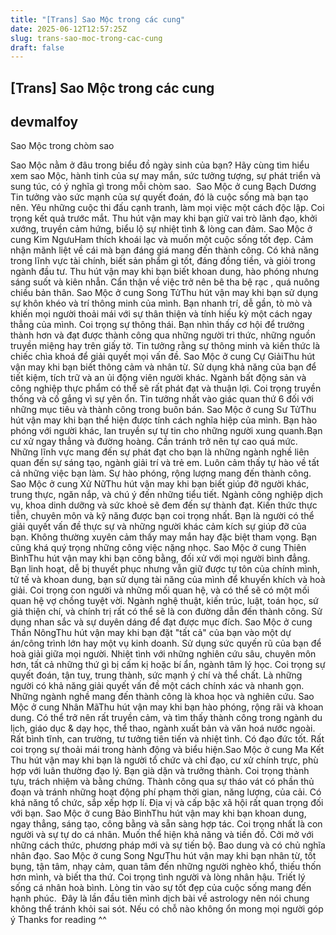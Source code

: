 ```yaml
---
title: "[Trans] Sao Mộc trong các cung"
date: 2025-06-12T12:57:25Z
slug: trans-sao-moc-trong-cac-cung
draft: false
---
```


## [Trans] Sao Mộc trong các cung

## devmalfoy

Sao Mộc trong chòm sao​ 
 
 
 
Sao Mộc nằm ở đâu trong biểu đồ ngày sinh của bạn? ​Hãy cùng tìm hiểu xem sao Mộc, hành tinh của sự may mắn, sức tưởng tượng, sự phát triển và sung túc, có ý nghĩa gì trong mỗi chòm sao. ​ 
Sao Mộc ở cung Bạch Dương​Tin tưởng vào sức mạnh của sự quyết đoán, đó là cuộc sống mà bạn tạo nên. Yêu những cuộc thi đấu cạnh tranh, làm mọi việc một cách độc lập. Coi trọng kết quả trước mắt. Thu hút vận may khi bạn giữ vai trò lãnh đạo, khởi xướng, truyền cảm hứng, biểu lộ sự nhiệt tình & lòng can đảm.​ 
Sao Mộc ở cung Kim Ngưu​Ham thích khoái lạc và muốn một cuộc sống tốt đẹp. Cảm nhận mãnh liệt về cái mà bạn đáng giá mang đến thành công. Có khả năng trong lĩnh vực tài chính, biết sản phẩm gì tốt, đáng đồng tiền, và giỏi trong ngành đầu tư. Thu hút vận may khi bạn biết khoan dung, hào phóng nhưng sáng suốt và kiên nhẫn. Cẩn thận về việc trở nên bê tha bệ rạc , quá nuông chiều bản thân.​ 
Sao Mộc ở cung Song Tử​Thu hút vận may khi bạn sử dụng sự khôn khéo và trí thông minh của mình. Bạn nhanh trí, dễ gần, tò mò và khiến mọi người thoải mái với sự thân thiện và tính hiếu kỳ một cách ngay thẳng của mình. Coi trọng sự thông thái. Bạn nhìn thấy cơ hội để trưởng thành hơn và đạt được thành công qua những người tri thức, những nguồn truyền miệng hay trên giấy tờ. Tin tưởng rằng sự thông minh và kiến thức là chiếc chìa khoá để giải quyết mọi vấn đề.​ 
Sao Mộc ở cung Cự Giải​Thu hút vận may khi bạn biết thông cảm và nhân từ. Sử dụng khả năng của bạn để tiết kiệm, tích trữ và an ủi động viên người khác. Ngành bất động sản và công nghiệp thực phẩm có thể sẽ rất phát đạt và thuận lợi. Coi trọng truyền thống và cố gắng vì sự yên ổn. Tin tưởng nhất vào giác quan thứ 6 đối với những mục tiêu và thành công trong buôn bán.​ 
Sao Mộc ở cung Sư Tử​Thu hút vận may khi bạn thể hiện được tính cách nghĩa hiệp của mình. Bạn hào phóng với người khác, lan truyền sự tự tin cho những người xung quanh.Bạn cư xử ngay thẳng và đường hoàng. Cần tránh trở nên tự cao quá mức. Những lĩnh vực mang đến sự phát đạt cho bạn là những ngành nghề liên quan đến sự sáng tạo, ngành giải trí và trẻ em. Luôn cảm thấy tự hào về tất cả những việc bạn làm. Sự hào phóng, rộng lượng mang đến thành công.​ 
Sao Mộc ở cung Xử Nữ​Thu hút vận may khi bạn biết giúp đỡ người khác, trung thực, ngăn nắp, và chú ý đến những tiểu tiết. Ngành công nghiệp dịch vụ, khoa dinh dưỡng và sức khoẻ sẽ đem đến sự thành đạt. Kiến thức thực tiễn, chuyên môn và kỹ năng được bạn coi trọng nhất. Bạn là người có thể giải quyết vấn đề thực sự và những người khác cảm kích sự giúp đỡ của bạn. Không thường xuyên cảm thấy may mắn hay đặc biệt tham vọng. Bạn cũng khá quý trọng những công việc nặng nhọc.​ 
Sao Mộc ở cung Thiên Bình​Thu hút vận may khi bạn công bằng, đối xử với mọi người bình đẳng. Bạn linh hoạt, dễ bị thuyết phục nhưng vẫn giữ được tự tôn của chính mình, tử tế và khoan dung, bạn sử dụng tài năng của mình để khuyến khích và hoà giải. Coi trọng con người và những mối quan hệ, và có thể sẽ có một mối quan hệ vợ chồng tuyệt vời. Ngành nghệ thuật, kiến trúc, luật, toán học, sứ giả thiện chí, và chính trị rất có thể sẽ là con đường dẫn đến thành công. Sử dụng nhan sắc và sự duyên dáng để đạt được mục đích.​ 
Sao Mộc ở cung Thần Nông​Thu hút vận may khi bạn đặt "tất cả" của bạn vào một dự án/công trình lớn hay một vụ kinh doanh. Sử dụng sức quyến rũ của bạn để hoà giải giữa mọi người. Nhiệt tình với những nghiên cứu sâu, chuyên môn hơn, tất cả những thứ gì bị cấm kị hoặc bí ẩn, ngành tâm lý học. Coi trọng sự quyết đoán, tận tuỵ, trung thành, sức mạnh ý chí và thể chất. Là những người có khả năng giải quyết vấn đề một cách chính xác và nhanh gọn. Những ngành nghề mang đến thành công là khoa học và nghiên cứu.​ 
Sao Mộc ở cung Nhân Mã​Thu hút vận may khi bạn hào phóng, rộng rãi và khoan dung. Có thể trở nên rất truyền cảm, và tìm thấy thành công trong ngành du lịch, giáo dục & dạy học, thể thao, ngành xuất bản và văn hoá nước ngoài. Rất bình tĩnh, can trường, tư tưởng tiên tiến và nhiệt tình. Có đạo đức tốt. Rất coi trọng sự thoải mái trong hành động và biểu hiện.​ 
Sao Mộc ở cung Ma Kết​Thu hút vận may khi bạn là người tổ chức và chỉ đạo, cư xử chính trực, phù hợp với luân thường đạo lý. Bạn già dặn và trưởng thành. Coi trọng thành tựu, trách nhiệm và bằng chứng. Thành công qua sự tháo vát có phần thủ đoạn và tránh những hoạt động phí phạm thời gian, năng lượng, của cải. Có khả năng tổ chức, sắp xếp hợp lí. Địa vị và cấp bậc xã hội rất quan trọng đối với bạn.​ 
Sao Mộc ở cung Bảo Bình​Thu hút vận may khi bạn khoan dung, ngay thẳng, sáng tạo, công bằng và sẵn sàng hợp tác. Coi trọng nhất là con người và sự tự do cá nhân. Muốn thể hiện khả năng và tiền đồ. Cởi mở với những cách thức, phương pháp mới và sự tiến bộ. Bao dung và có chủ nghĩa nhân đạo.​ 
Sao Mộc ở cung Song Ngư​Thu hút vận may khi bạn nhân từ, tốt bụng, tận tâm, nhạy cảm, quan tâm đến những người nghèo khổ, thiếu thốn hơn mình, và biết tha thứ. Coi trọng tình người và lòng nhân hậu. Triết lý sống cá nhân hoà bình. Lòng tin vào sự tốt đẹp của cuộc sống mang đến hạnh phúc.​ ​ 
Đây là lần đầu tiên mình dịch bài về astrology nên nói chung không thể tránh khỏi sai sót. Nếu có chỗ nào không ổn mong mọi người góp ý  Thanks for reading ^^
 ​